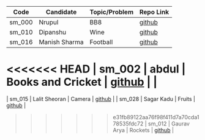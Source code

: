 | Code   | Candidate             | Topic/Problem         | Repo Link                                                    |
| ------ | --------------------- | --------------------- | ------------------------------------------------------------ |
| sm_000 | Nrupul                | BB8                   | [github](https://github.com/nrupuld/masai-sprint-1)          |
| sm_010 | Dipanshu              | Wine                  | [github](https://github.com/dipanshusabharwal/masai-sprint-1)|
| sm_016 | Manish Sharma         | Football              | [github](https://github.com/Manishsharma203/masai-sprint-1)  |
<<<<<<< HEAD
| sm_002 | abdul                 | Books and Cricket     | [github](https://github.com/abduljabbarpeer/masai-sprint-1)	|         |
=======
| sm_015 | Lalit Sheoran         | Camera                | [github](https://github.com/lalitsheoran/masai-sprint-1)     |
| sm_028 | Sagar Kadu            | Fruits                | [github](https://github.com/sagarkadu16/masai-sprint-1)      |
>>>>>>> e31fb89122aa76f98f411d7a70cda178535fdc72
| sm_012 | Gaurav Arya           | Rockets               | [github](https://github.com/gauravarya12/masai-sprint-1)     |
